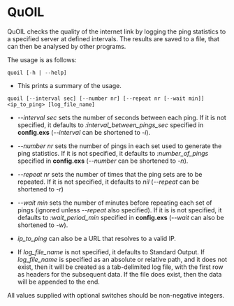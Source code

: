 QuOIL
=====

QuOIL checks the quality of the internet link by logging the ping statistics to a specified server at defined intervals.  The results are saved to a file, that can then be analysed by other programs.

The usage is as follows:

`quoil [-h | --help]`

* This prints a summary of the usage.

`quoil [--interval sec] [--number nr] [--repeat nr [--wait min]] <ip_to_ping> [log_file_name]`

* *\-\-interval sec* sets the number of seconds between each ping.  If it is not specified, it defaults to *:interval_between_pings_sec* specified in **config.exs** (*\-\-interval* can be shortened to *-i*).

* *\-\-number nr* sets the number of pings in each set used to generate the ping statistics.  If it is not specified, it defaults to *:number_of_pings* specified in **config.exs** (*\-\-number* can be shortened to *-n*).

* *\-\-repeat nr* sets the number of times that the ping sets are to be repeated.  If it is not specified, it defaults to *nil* (*\-\-repeat* can be shortened to *-r*)

* *\-\-wait min* sets the number of minutes before repeating each set of pings (ignored unless *\-\-repeat* also specified).  If it is is not specified, it defaults to *:wait_period_min* specified in **config.exs** (*\-\-wait* can also be shortened to *-w*).

* *ip_to_ping* can also be a URL that resolves to a valid IP.

* If *log_file_name* is not specified, it defaults to Standard Output.
    If *log_file_name* is specified as an absolute or relative path, and it does not exist, then it will be created as a tab-delimited log file, with the first row as headers for the subsequent data.  If the file does exist, then the data will be appended to the end.

All values supplied with optional switches should be non-negative integers.